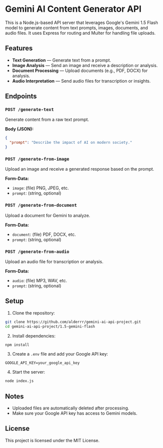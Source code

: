 # Gemini AI Content Generator API

This is a Node.js-based API server that leverages Google's Gemini 1.5 Flash model to generate content from text prompts, images, documents, and audio files. It uses Express for routing and Multer for handling file uploads.

## Features

- **Text Generation** — Generate text from a prompt.
- **Image Analysis** — Send an image and receive a description or analysis.
- **Document Processing** — Upload documents (e.g., PDF, DOCX) for analysis.
- **Audio Interpretation** — Send audio files for transcription or insights.

## Endpoints

### `POST /generate-text`
Generate content from a raw text prompt.

**Body (JSON):**
```json
{
  "prompt": "Describe the impact of AI on modern society."
}
```

### `POST /generate-from-image`
Upload an image and receive a generated response based on the prompt.

**Form-Data:**
- `image`: (file) PNG, JPEG, etc.
- `prompt`: (string, optional)

### `POST /generate-from-document`
Upload a document for Gemini to analyze.

**Form-Data:**
- `document`: (file) PDF, DOCX, etc.
- `prompt`: (string, optional)

### `POST /generate-from-audio`
Upload an audio file for transcription or analysis.

**Form-Data:**
- `audio`: (file) MP3, WAV, etc.
- `prompt`: (string, optional)

## Setup

1. Clone the repository:
```bash
git clone https://github.com/alderrr/gemini-ai-api-project.git
cd gemini-ai-api-project/1.5-gemini-flash
```

2. Install dependencies:
```bash
npm install
```

3. Create a `.env` file and add your Google API key:
```
GOOGLE_API_KEY=your_google_api_key
```

4. Start the server:
```bash
node index.js
```

## Notes

- Uploaded files are automatically deleted after processing.
- Make sure your Google API key has access to Gemini models.

## License

This project is licensed under the MIT License.
